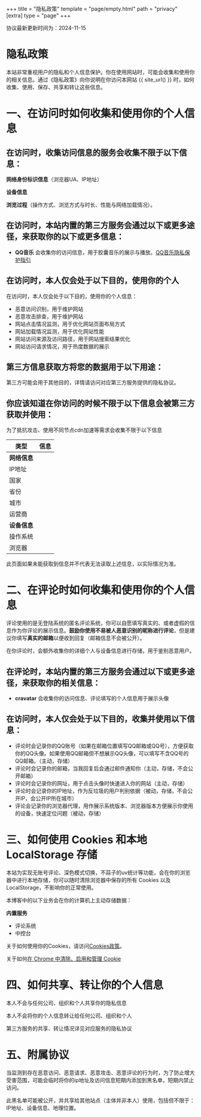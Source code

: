 +++
title = "隐私政策"
template = "page/empty.html"
path = "privacy"
[extra]
type = "page"
+++

协议最新更新时间为：2024-11-15

# 隐私政策

本站非常重视用户的隐私和个人信息保护。你在使用网站时，可能会收集和使用你的相关信息。通过《隐私政策》向你说明在你访问本网站 {{ site_url() }} 时，如何收集、使用、保存、共享和转让这些信息。

# 一、在访问时如何收集和使用你的个人信息

## 在访问时，收集访问信息的服务会收集不限于以下信息：

**网络身份标识信息**（浏览器UA、IP地址）

**设备信息**

**浏览过程**（操作方式、浏览方式与时长、性能与网络加载情况）。

## 在访问时，本站内置的第三方服务会通过以下或更多途径，来获取你的以下或更多信息：

<!--

+   **字节跳动静态资源库** 会收集你的请求信息，用于网站加速。[字节跳动静态资源公共库用户协议](https://cdn.bytedance.com/)
+   **腾讯云** 会收集你的访问信息，用于提供网站基础服务与网站加速服务。[腾讯云隐私政策](https://www.tencentcloud.com/zh/document/product/301/17345)
+   **多吉云** 会收集你的访问信息，用于提供网站加速服务。[多吉云隐私权政策](https://www.dogecloud.com/page/privacy-policy)
+   **京东云** 会收集你的访问信息，用于提供网站基础服务。[京东云隐私政策](https://docs.jdcloud.com/cn/platform-agreement/privacy-policy)
+   **腾讯Codesign** 会收集你的访问信息，用于提供图标显示。[CoDesign设计协作平台隐私保护指引](https://codesign.qq.com/privacy.html)

-->

+   **QQ音乐** 会收集你的访问信息，用于胶囊音乐的展示与播放。[QQ音乐隐私保护指引](https://privacy.qq.com/document/priview/0b0dc16a0f004a35b77b7fd48a0b125b)

## 在访问时，本人仅会处于以下目的，使用你的个人

在访问时，本人仅会处于以下目的，使用你的个人信息：

+   恶意访问识别，用于维护网站
+   恶意攻击排查，用于维护网站
+   网站点击情况监测，用于优化网站页面布局方式
+   网站加载情况监测，用于优化网站性能
+   网站访问来源及访问路径，用于网站搜索结果优化
+   网站访问请求情况，用于热度数据的展示



## 第三方信息获取方将您的数据用于以下用途：

第三方可能会用于其他目的，详情请访问对应第三方服务提供的隐私协议。

## 你应该知道在你访问的时候不限于以下信息会被第三方获取并使用：

为了抵抗攻击、使用不同节点cdn加速等需求会收集不限于以下信息

| 类型         | 信息 |
| ------------ | ---- |
| **网络信息** |      |
| IP地址       |      |
| 国家         |      |
| 省份         |      |
| 城市         |      |
| 运营商       |      |
| **设备信息** |      |
| 操作系统     |      |
| 浏览器       |      |

此页面如果未能获取到信息并不代表无法读取上述信息，以实际情况为准。

<!--
此页面获取地址信息展示使用的是[青桔](https://blog.qjqq.cn/)提供的API。
-->

# 二、在评论时如何收集和使用你的个人信息

评论使用的是无登陆系统的匿名评论系统，你可以自愿填写真实的、或者虚假的信息作为你评论的展示信息。**鼓励你使用不易被人恶意识别的昵称进行评论**，但是建议你填写**真实的邮箱**以便收到回复（邮箱信息不会被公开）。

在你评论时，会额外收集你的详细个人与设备信息进行存储，用于鉴别恶意用户。

## 在评论时，本站内置的第三方服务会通过以下或更多途径，来获取你的相关信息：

+ **cravatar** 会收集你的访问信息、评论填写的个人信息用于展示头像

## 在访问时，本人仅会处于以下目的，收集并使用以下信息：

+   评论时会记录你的QQ账号（如果在邮箱位置填写QQ邮箱或QQ号），方便获取你的QQ头像。如果使用QQ邮箱但不想展示QQ头像，可以填写不含QQ号的QQ邮箱。（主动，存储）
+   评论时会记录你的邮箱，当我回复后会通过邮件通知你（主动，存储，不会公开邮箱）
+   评论时会记录你的网址，用于点击头像时快速进入你的网站（主动，存储）
+   评论时会记录你的IP地址，作为反垃圾的用户判别依据（被动，存储，不会公开IP，会公开IP所在城市）
+   评论会记录你的浏览器代理，用作展示系统版本、浏览器版本方便展示你使用的设备，快速定位问题（被动，存储）

# 三、如何使用 Cookies 和本地 LocalStorage 存储

本站为实现无账号评论、深色模式切换，不蒜子的uv统计等功能，会在你的浏览器中进行本地存储，你可以随时清除浏览器中保存的所有 Cookies 以及 LocalStorage，不影响你的正常使用。

本博客中的以下业务会在你的计算机上主动存储数据：

**内置服务**

+   评论系统
+   中控台

<!--

+   胶囊音乐

-->

关于如何使用你的Cookies，请访问[Cookies政策](/cookies/)。

关于如何[在 Chrome 中清除、启用和管理 Cookie](https://support.google.com/chrome/answer/95647?co=GENIE.Platform=Desktop&hl=zh-Hans)

# 四、如何共享、转让你的个人信息

本人不会与任何公司、组织和个人共享你的隐私信息

本人不会将你的个人信息转让给任何公司、组织和个人

第三方服务的共享、转让情况详见对应服务的隐私协议

# 五、附属协议

当监测到存在恶意访问、恶意请求、恶意攻击、恶意评论的行为时，为了防止增大受害范围，可能会临时将你的ip地址及访问信息短期内添加到黑名单，短期内禁止访问。

此黑名单可能被公开，并共享给其他站点（主体并非本人）使用，包括但不限于：IP地址、设备信息、地理位置。